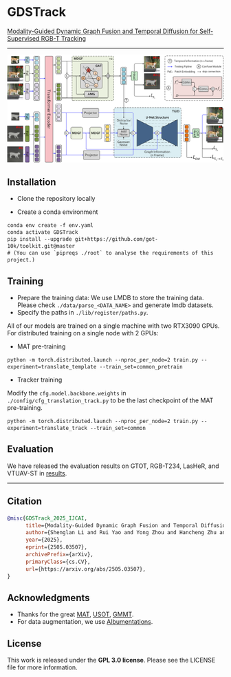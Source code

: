# GDSTrack
[Modality-Guided Dynamic Graph Fusion and Temporal Diffusion for Self-Supervised RGB-T Tracking](https://arxiv.org/abs/2505.03507)


---

![GDSTrack](./pipeline-png.png)

## **Installation**

- Clone the repository locally

- Create a conda environment

```shell
conda env create -f env.yaml
conda activate GDSTrack
pip install --upgrade git+https://github.com/got-10k/toolkit.git@master
# (You can use `pipreqs ./root` to analyse the requirements of this project.)
```



## **Training**

- Prepare the training data:
  We use LMDB to store the training data. Please check `./data/parse_<DATA_NAME>` and generate lmdb datasets.
- Specify the paths in `./lib/register/paths.py`.

All of our models are trained on a single machine with two RTX3090 GPUs. For distributed training on a single node with 2 GPUs:

- MAT pre-training
```shell
python -m torch.distributed.launch --nproc_per_node=2 train.py --experiment=translate_template --train_set=common_pretrain
```
- Tracker training

Modify the `cfg.model.backbone.weights` in `./config/cfg_translation_track.py` to be the last checkpoint of the MAT pre-training.
```shell
python -m torch.distributed.launch --nproc_per_node=2 train.py --experiment=translate_track --train_set=common
```

[//]: # (<details>)

[//]: # (<summary><i>Arguments:</i></summary>)

[//]: # ()
[//]: # (- `-e` or `--experiment`:         the name of experiment -- check `./lib/register/experiments.py` to get more)

[//]: # (  information about each experiment.)

[//]: # (- `-t` or `--train_set`:          the name of train set -- check `./lib/register/dataset.py` to get more information)

[//]: # (  about each train set.)

[//]: # (- `--resume_epoch`:       resume from which epoch -- for example, `100` indicates we load `checkpoint_100.pth` and)

[//]: # (  resume training.)

[//]: # (- `--pretrain_name`:      the full name of the pre-trained model file -- for example, `checkpoint_100.pth` indicates we)

[//]: # (  load `./pretrain/checkpoint_100.pth`.)

[//]: # (- `--pretrain_lr_mult`:   pretrain_lr = pretrain_lr_mult * base_lr -- load pre-trained weights and fine tune these)

[//]: # (  parameters with `pretrain_lr`.)

[//]: # (- `--pretrain_exclude`:   the keyword of the name of pre-trained parameters that we want to discard -- for)

[//]: # (  example, `head` indicates we do not load the pre-trained weights whose name contains `head`.)

[//]: # (- `--gpu_id`:             CUDA_VISIBLE_DEVICES)

[//]: # (- `--find_unused`:        used in DDP mode)

[//]: # ()
[//]: # (</details>)







## **Evaluation**
We have released the evaluation results on GTOT, RGB-T234, LasHeR, and VTUAV-ST in [results](https://pan.baidu.com/s/1PSKXn37tL_hjr-yG-pYk4A?pwd=u9fm).

[//]: # (<details>)

[//]: # (<summary><i>Arguments:</i></summary>)

[//]: # ()
[//]: # (- `-e` or `--experiment`:         the name of experiment -- check `./lib/register/experiments.py` to get more)

[//]: # (  information about each experiment.)

[//]: # (- `-t` or `--train_set`:          the name of train set -- check `./lib/register/dataset.py` to get more information)

[//]: # (  about each train set.)

[//]: # (- `-b` or `--benchmark`:          the name of benchmark -- check `./lib/register/benchmarks.py` to get more information)

[//]: # (  about each benchmark.)

[//]: # (- `--test_epoch`:         ckp of which epoch -- the default value is `300` indicates we load weights from the last epoch.)

[//]: # (- `--num_process`:        max processes each time, set 0 for single-process test.)

[//]: # (- `--gpu_id`:             CUDA_VISIBLE_DEVICES)

[//]: # (- `--vis`:                show tracking result.)

[//]: # ()
[//]: # (</details>)





---
## Citation

```bibtex
@misc{GDSTrack_2025_IJCAI,
      title={Modality-Guided Dynamic Graph Fusion and Temporal Diffusion for Self-Supervised RGB-T Tracking}, 
      author={Shenglan Li and Rui Yao and Yong Zhou and Hancheng Zhu and Kunyang Sun and Bing Liu and Zhiwen Shao and Jiaqi Zhao},
      year={2025},
      eprint={2505.03507},
      archivePrefix={arXiv},
      primaryClass={cs.CV},
      url={https://arxiv.org/abs/2505.03507}, 
}
```

## **Acknowledgments**

- Thanks for the great [MAT](https://github.com/difhnp/MAT),
[USOT](https://github.com/VISION-SJTU/USOT),
[GMMT](https://github.com/Zhangyong-Tang/GMMT).
- For data augmentation, we use [Albumentations](https://github.com/albumentations-team/albumentations).


## **License**

This work is released under the **GPL 3.0 license**. Please see the
LICENSE file for more information.



